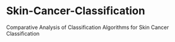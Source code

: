 # Skin-Cancer-Classification
Comparative Analysis of Classification Algorithms for Skin Cancer Classification

